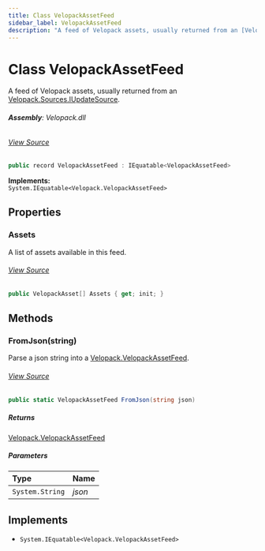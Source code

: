 ```yaml
---
title: Class VelopackAssetFeed
sidebar_label: VelopackAssetFeed
description: "A feed of Velopack assets, usually returned from an [Velopack.Sources.IUpdateSource](../Velopack.Sources/IUpdateSource.md)."
---
```

# Class VelopackAssetFeed
A feed of Velopack assets, usually returned from an [Velopack.Sources.IUpdateSource](../Velopack.Sources/IUpdateSource.md).

###### **Assembly**: Velopack.dll
###### [View Source](https://github.com/velopack/velopack.git/blob/master/src/Velopack/VelopackAsset.cs#L24)
```csharp title="Declaration"
public record VelopackAssetFeed : IEquatable<VelopackAssetFeed>
```
**Implements:**  
`System.IEquatable<Velopack.VelopackAssetFeed>`

## Properties
### Assets
A list of assets available in this feed.
###### [View Source](https://github.com/velopack/velopack.git/blob/master/src/Velopack/VelopackAsset.cs#L29)
```csharp title="Declaration"
public VelopackAsset[] Assets { get; init; }
```
## Methods
### FromJson(string)
Parse a json string into a [Velopack.VelopackAssetFeed](../Velopack/VelopackAssetFeed.md).
###### [View Source](https://github.com/velopack/velopack.git/blob/master/src/Velopack/VelopackAsset.cs#L34)
```csharp title="Declaration"
public static VelopackAssetFeed FromJson(string json)
```

##### Returns

[Velopack.VelopackAssetFeed](../Velopack/VelopackAssetFeed.md)

##### Parameters

| Type | Name |
|:--- |:--- |
| `System.String` | *json* |


## Implements

* `System.IEquatable<Velopack.VelopackAssetFeed>`
